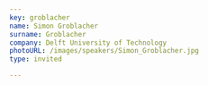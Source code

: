 ```yaml
---
key: groblacher
name: Simon Groblacher
surname: Groblacher
company: Delft University of Technology
photoURL: /images/speakers/Simon_Groblacher.jpg
type: invited

---
```

